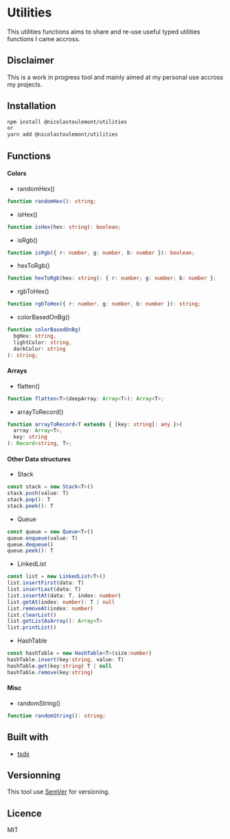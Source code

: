 # Utilities

This utilities functions aims to share and re-use useful typed utilities functions I came accross.

## Disclaimer

This is a work in progress tool and mainly aimed at my personal use accross my projects.

## Installation

```bash
npm install @nicolastoulemont/utilities
or
yarn add @nicolastoulemont/utilities
```

## Functions

#### Colors

- randomHex()

```typescript
function randomHex(): string;
```

- isHex()

```typescript
function isHex(hex: string): boolean;
```

- isRgb()

```typescript
function isRgb({ r: number, g: number, b: number }): boolean;
```

- hexToRgb()

```typescript
function hexToRgb(hex: string): { r: number; g: number; b: number };
```

- rgbToHex()

```typescript
function rgbToHex({ r: number, g: number, b: number }): string;
```

- colorBasedOnBg()

```typescript
function colorBasedOnBg(
  bgHex: string,
  lightColor: string,
  darkColor: string
): string;
```

#### Arrays

- flatten()

```typescript
function flatten<T>(deepArray: Array<T>): Array<T>;
```

- arrayToRecord()

```typescript
function arrayToRecord<T extends { [key: string]: any }>(
  array: Array<T>,
  key: string
): Record<string, T>;
```

#### Other Data structures

- Stack

```typescript
const stack = new Stack<T>()
stack.push(value: T)
stack.pop(): T
stack.peek(): T
```

- Queue

```typescript
const queue = new Queue<T>()
queue.enqueue(value: T)
queue.dequeue()
queue.peek(): T
```

- LinkedList

```typescript
const list = new LinkedList<T>()
list.insertFirst(data: T)
list.insertLast(data: T)
list.insertAt(data: T, index: number)
list.getAt(index: number): T | null
list.removeAt(index: number)
list.clearList()
list.getListAsArray(): Array<T>
list.printList()
```

- HashTable

```typescript
const hashTable = new HashTable<T>(size:number)
hashTable.insert(key:string, value: T)
hashTable.get(key:string) T | null
hashTable.remove(key:string)
```

#### Misc

- randomString()

```typescript
function randomString(): string;
```

## Built with

- [tsdx](https://github.com/jaredpalmer/tsdx)

## Versionning

This tool use [SemVer](http://semver.org/) for versioning.

## Licence

MIT
